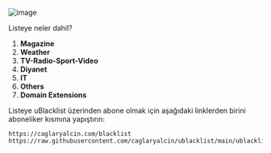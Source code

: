 ![image](https://github.com/user-attachments/assets/e8644c33-bbe4-4fd6-9ebc-8f519efa47d8)

Listeye neler dahil?
1. **Magazine**
2. **Weather**
3. **TV-Radio-Sport-Video**
4. **Diyanet**
5. **IT**
6. **Others**
7. **Domain Extensions**

Listeye uBlacklist üzerinden abone olmak için aşağıdaki linklerden birini aboneliker kısmına yapıştırın:

```
https://caglaryalcin.com/blacklist
https://raw.githubusercontent.com/caglaryalcin/ublacklist/main/ublacklist.txt
```
